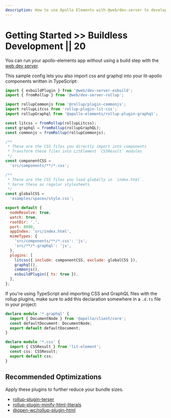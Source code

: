 ```yaml
---
description: How to use Apollo Elements with @web/dev-server to develop your GraphQL-based app without a build step.
---
```


# Getting Started >> Buildless Development || 20

You can run your apollo-elements app without using a build step with the [web dev server](https://modern-web.dev/docs/dev-server/overview/).

This sample config lets you also import css and graphql into your lit-apollo components written in TypeScript:

```js copy
import { esbuildPlugin } from '@web/dev-server-esbuild';
import { fromRollup } from '@web/dev-server-rollup';

import rollupCommonjs from '@rollup/plugin-commonjs';
import rollupLitcss from 'rollup-plugin-lit-css';
import rollupGraphql from '@apollo-elements/rollup-plugin-graphql';

const litcss = fromRollup(rollupLitcss);
const graphql = fromRollup(rollupGraphQL);
const commonjs = fromRollup(rollupCommonjs);

/**
 * These are the CSS files you directly import into components
 * Transform these files into LitElement `CSSResult` modules
 */
const componentCSS =
  'src/components/**/*.css';

/**
 * These are the CSS files you load globally in `index.html`.
 * Serve these as regular stylesheets
 */
const globalCSS =
  'examples/spacex/style.css';

export default {
  nodeResolve: true,
  watch: true,
  rootDir: '.',
  port: 8090,
  appIndex: 'src/index.html',
  mimeTypes: {
    'src/components/**/*.css': 'js',
    'src/**/*.graphql': 'js',
  },
  plugins: [
    litcss({ include: componentCSS, exclude: globalCSS }),
    graphql(),
    commonjs(),
    esbuildPlugin({ ts: true }),
  ],
};
```

If you're using TypeScript and importing CSS and GraphQL files with the rollup plugins, make sure to add this declaration somewhere in a `.d.ts` file in your project:

```ts copy
declare module '*.graphql' {
  import { DocumentNode } from '@apollo/client/core';
  const defaultDocument: DocumentNode;
  export default defaultDocument;
}

declare module '*.css' {
  import { CSSResult } from 'lit-element';
  const css: CSSResult;
  export default css;
}
```

## Recommended Optimizations
Apply these plugins to further reduce your bundle sizes.

- [rollup-plugin-terser](https://npm.im/rollup-plugin-terser)
- [rollup-plugin-minify-html-literals](https://npm.im/rollup-plugin-minify-html-literals)
- [@open-wc/rollup-plugin-html](https://npm.im/@open-wc/rollup-plugin-html)
